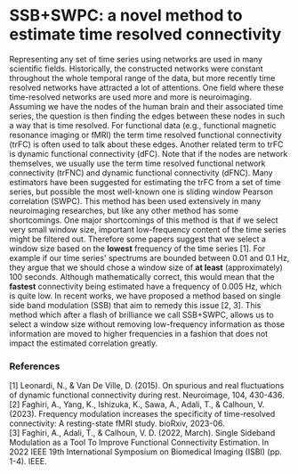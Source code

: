 # SSB+SWPC: a novel method to estimate time resolved connectivity

Representing any set of time series using networks are used in many scientific fields. Historically, the constructed networks were constant throughout the whole temporal range of the data, but more recently time resolved networks have attracted a lot of attentions. One field where these time-resolved networks are used more and more is neuroimaging. Assuming we have the nodes of the human brain and their associated time series, the question is then finding the edges between these nodes in such a way that is time resolved. For functional data (e.g., functional magnetic resonance imaging or fMRI) the term time resolved functional connectivity (trFC) is often used to talk about these edges. Another related term to trFC is dynamic functional connectivity (dFC). Note that if the nodes are network themselves, we usually use the term time resolved functional network connectivity (trFNC) and dynamic functional connectivity (dFNC).
Many estimators have been suggested for estimating the trFC from a set of time series, but possible the most well-known one is sliding window Pearson correlation (SWPC). This method has been used extensively in many neuroimaging researches, but like any other method has some shortcomings. One major shortcomings of this method is that if we select very small window size, important low-frequency content of the time series might be filtered out. Therefore some papers suggest that we select a window size based on the __lowest__ frequency of the time series [1]. For example if our time series' spectrums are bounded between 0.01 and 0.1 Hz, they argue that we should chose a window size of __at least__ (approximately) 100 seconds. Although mathematically correct, this would mean that the __fastest__ connectivity being estimated have a frequency of 0.005 Hz, which is quite low. In recent works, we have proposed a method based on single side band modulation (SSB) that aim to remedy this issue [2, 3]. This method which after a flash of brilliance we call SSB+SWPC, allows us to select a window size without removing low-frequency information as those information are moved to higher frequencies in a fashion that does not impact the estimated correlation greatly.

### References

[1] Leonardi, N., & Van De Ville, D. (2015). On spurious and real fluctuations of dynamic functional connectivity during rest. Neuroimage, 104, 430-436.\
[2] Faghiri, A., Yang, K., Ishizuka, K., Sawa, A., Adali, T., & Calhoun, V. (2023). Frequency modulation increases the specificity of time-resolved connectivity: A resting-state fMRI study. bioRxiv, 2023-06.\
[3] Faghiri, A., Adali, T., & Calhoun, V. D. (2022, March). Single Sideband Modulation as a Tool To Improve Functional Connectivity Estimation. In 2022 IEEE 19th International Symposium on Biomedical Imaging (ISBI) (pp. 1-4). IEEE.